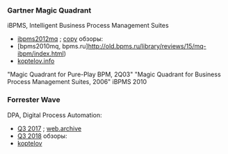 ### Gartner Magic Quadrant
iBPMS, Intelligent Business Process Management Suites
- [ibpms2012mq](https://bpmredux.wordpress.com/wp-content/uploads/2012/10/ibpms2012mq.pdf) ; [copy](https://ninja.typepad.com/files/gartner-magic-quadrant-for-intelligent-business-process-management-software.pdf)
обзоры:
- [bpms2010mq, bpms.ru]http://old.bpms.ru/library/reviews/15/mq-ibpm/index.html)
- [koptelov.info](https://koptelov.info/ibpms/)

"Magic Quadrant for Pure-Play BPM, 2Q03" "Magic Quadrant for Business Process Management Suites, 2006" 
iBPMS 2010


### Forrester Wave
DPA, Digital Process Automation:
- [Q3 2017](https://dudodiprj2sv7.cloudfront.net/product-downloadables/R3/HC/DL7IWL5GCZW6.pdf) ; [web.archive](https://web.archive.org/web/20180712181429/http://www.oracle.com/us/corporate/analystreports/forrester-digital-process-3813423.pdf)
- [Q3 2018](https://www.infosys.com/services/digital-process-automation/documents/digital-process-automation-q3-2018.pdf)
обзоры:
- [koptelov](https://koptelov.info/digital-process-automation/)
